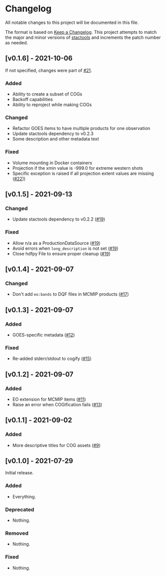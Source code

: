 # Changelog

All notable changes to this project will be documented in this file.

The format is based on [Keep a Changelog](https://keepachangelog.com/en/1.0.0/). This project attempts to match the major and minor versions of [stactools](https://github.com/stac-utils/stactools) and increments the patch number as needed.

## [v0.1.6] - 2021-10-06

If not specified, changes were part of [#21](https://github.com/stactools-packages/goes/pull/21).

### Added

- Ability to create a subset of COGs
- Backoff capabilities
- Ability to reproject while making COGs

### Changed

- Refactor GOES items to have multiple products for one observation
- Update stactools dependency to v0.2.3
- Some description and other metadata text

### Fixed

- Volume mounting in Docker containers
- Projection if the xmin value is -999.0 for extreme western shots
- Specific exception is raised if all projection extent values are missing ([#22](https://github.com/stactools-packages/goes/pull/22)])

## [v0.1.5] - 2021-09-13

### Changed

- Update stactools dependency to v0.2.2 ([#19](https://github.com/stactools-packages/goes/pull/19))

### Fixed

- Allow n/a as a ProductionDataSource ([#19](https://github.com/stactools-packages/goes/pull/19))
- Avoid errors when `long_description` is not set ([#19](https://github.com/stactools-packages/goes/pull/19))
- Close hdfpy File to ensure proper cleanup ([#19](https://github.com/stactools-packages/goes/pull/19))

## [v0.1.4] - 2021-09-07

### Changed

- Don't add `eo:bands` to DQF files in MCMIP products ([#17](https://github.com/stactools-packages/goes/pull/17))

## [v0.1.3] - 2021-09-07

### Added

- GOES-specific metadata ([#12](https://github.com/stactools-packages/goes/pull/12))

### Fixed

- Re-added stderr/stdout to cogify ([#15](https://github.com/stactools-packages/goes/pull/15))


## [v0.1.2] - 2021-09-07

### Added

- EO extension for MCMIP items ([#11](https://github.com/stactools-packages/goes/pull/11))
- Raise an error when COGification fails ([#13](https://github.com/stactools-packages/goes/pull/13))

## [v0.1.1] - 2021-09-02

### Added

- More descriptive titles for COG assets ([#9](https://github.com/stactools-packages/goes/pull/9))

## [v0.1.0] - 2021-07-29

Initial release.

### Added

- Everything.

### Deprecated

- Nothing.

### Removed

- Nothing.

### Fixed

- Nothing.
